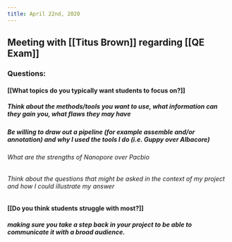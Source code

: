 ```yaml
---
title: April 22nd, 2020
---
```


## Meeting with [[Titus Brown]] regarding [[QE Exam]]
### Questions:
#### [[What topics do you typically want students to focus on?]]
##### Think about the methods/tools you want to use, what information can they gain you, what flaws they may have

##### Be willing to draw out a pipeline (for example assemble and/or annotation) and why I used the tools I do (i.e. Guppy over Albacore)
###### What are the strengths of Nanopore over Pacbio

###### Think about the questions that might be asked in the context of my project and how I could illustrate my answer

#### [[Do you think students struggle with most?]]
##### making sure you take a step back in your project to be able to communicate it with a  broad audience.
